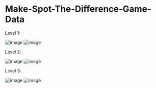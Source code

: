 # Make-Spot-The-Difference-Game-Data
Level 1:

![image](https://github.com/CUNGVANTHANG/Make-Spot-The-Difference-Game-Data/assets/96326479/6f9f4cd3-f183-4181-9b03-fea18c4ab054)
![image](https://github.com/CUNGVANTHANG/Make-Spot-The-Difference-Game-Data/assets/96326479/d58c0e6f-3067-466a-80cc-edefeff1d9b2)

Level 2:

![image](https://github.com/CUNGVANTHANG/Make-Spot-The-Difference-Game-Data/assets/96326479/190bef10-6c8e-47bb-8558-ccced7f607e8)
![image](https://github.com/CUNGVANTHANG/Make-Spot-The-Difference-Game-Data/assets/96326479/b031c558-4a95-4749-8fe4-1ed6f699705c)

Level 3:

![image](https://github.com/CUNGVANTHANG/Make-Spot-The-Difference-Game-Data/assets/96326479/1dfeacd6-16cf-4e2b-be0b-08e13d9e82a5)
![image](https://github.com/CUNGVANTHANG/Make-Spot-The-Difference-Game-Data/assets/96326479/4c100800-3060-4abf-ad78-b5c4ee7cdaf5)
